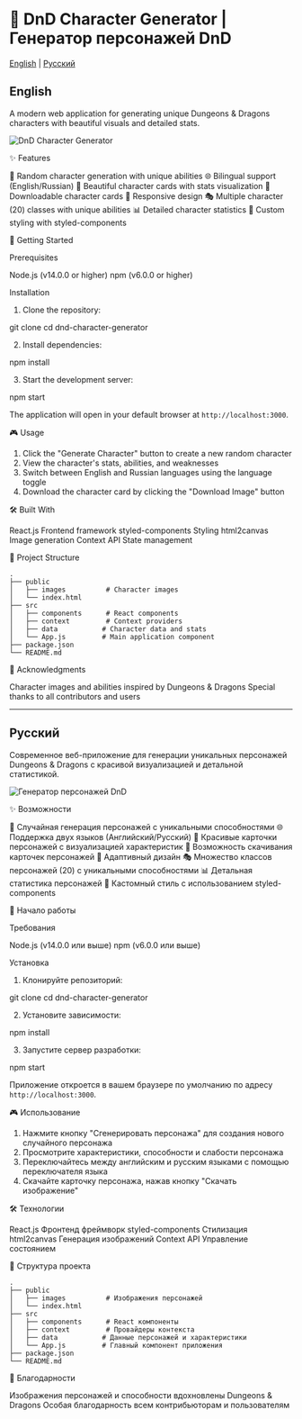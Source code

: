 # 🎲 DnD Character Generator | Генератор персонажей DnD

[English](#english) | [Русский](#русский)

<h2 id="english">English</h2>

A modern web application for generating unique Dungeons & Dragons characters with beautiful visuals and detailed stats.

![DnD Character Generator](public/preview.png)

✨ Features

🎯 Random character generation with unique abilities
🌐 Bilingual support (English/Russian)
🎨 Beautiful character cards with stats visualization
💾 Downloadable character cards
📱 Responsive design
🎭 Multiple character (20) classes with unique abilities
📊 Detailed character statistics
🎨 Custom styling with styled-components

🚀 Getting Started

Prerequisites

Node.js (v14.0.0 or higher)
npm (v6.0.0 or higher)

Installation

1. Clone the repository:

git clone
cd dnd-character-generator

2. Install dependencies:

npm install

3. Start the development server:

npm start

The application will open in your default browser at `http://localhost:3000`.

🎮 Usage

1. Click the "Generate Character" button to create a new random character
2. View the character's stats, abilities, and weaknesses
3. Switch between English and Russian languages using the language toggle
4. Download the character card by clicking the "Download Image" button

🛠️ Built With

React.js Frontend framework
styled-components Styling
html2canvas Image generation
Context API State management

📁 Project Structure

    .
    ├── public
    │   ├── images          # Character images
    │   └── index.html
    ├── src
    │   ├── components      # React components
    │   ├── context         # Context providers
    │   ├── data           # Character data and stats
    │   └── App.js         # Main application component
    ├── package.json
    └── README.md

🙏 Acknowledgments

Character images and abilities inspired by Dungeons & Dragons
Special thanks to all contributors and users

---

<h2 id="русский">Русский</h2>

Современное веб-приложение для генерации уникальных персонажей Dungeons & Dragons с красивой визуализацией и детальной статистикой.

![Генератор персонажей DnD](public/preview.png)

✨ Возможности

🎯 Случайная генерация персонажей с уникальными способностями
🌐 Поддержка двух языков (Английский/Русский)
🎨 Красивые карточки персонажей с визуализацией характеристик
💾 Возможность скачивания карточек персонажей
📱 Адаптивный дизайн
🎭 Множество классов персонажей (20) с уникальными способностями
📊 Детальная статистика персонажей
🎨 Кастомный стиль с использованием styled-components

🚀 Начало работы

Требования

Node.js (v14.0.0 или выше)
npm (v6.0.0 или выше)

Установка

1. Клонируйте репозиторий:

git clone
cd dnd-character-generator

2. Установите зависимости:

npm install

3. Запустите сервер разработки:

npm start

Приложение откроется в вашем браузере по умолчанию по адресу `http://localhost:3000`.

🎮 Использование

1. Нажмите кнопку "Сгенерировать персонажа" для создания нового случайного персонажа
2. Просмотрите характеристики, способности и слабости персонажа
3. Переключайтесь между английским и русским языками с помощью переключателя языка
4. Скачайте карточку персонажа, нажав кнопку "Скачать изображение"

🛠️ Технологии

React.js Фронтенд фреймворк
styled-components Стилизация
html2canvas Генерация изображений
Context API Управление состоянием

📁 Структура проекта

    .
    ├── public
    │   ├── images          # Изображения персонажей
    │   └── index.html
    ├── src
    │   ├── components      # React компоненты
    │   ├── context         # Провайдеры контекста
    │   ├── data           # Данные персонажей и характеристики
    │   └── App.js         # Главный компонент приложения
    ├── package.json
    └── README.md

🙏 Благодарности

Изображения персонажей и способности вдохновлены Dungeons & Dragons
Особая благодарность всем контрибьюторам и пользователям